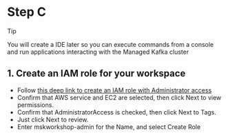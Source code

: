# Step C

> [!TIP]
> You will create a IDE later so you can execute commands from a console and run applications interacting with the Managed Kafka cluster

## 1. Create an IAM role for your workspace

* Follow [this deep link to create an IAM role with Administrator access](https://console.aws.amazon.com/iam/home#/roles$new?step=review&commonUseCase=EC2%2BEC2&selectedUseCase=EC2&policies=arn:aws:iam::aws:policy%2FAdministratorAccess)
* Confirm that AWS service and EC2 are selected, then click Next to view permissions.
* Confirm that AdministratorAccess is checked, then click Next to Tags.
* Just click Next to review.
* Enter mskworkshop-admin for the Name, and select Create Role
